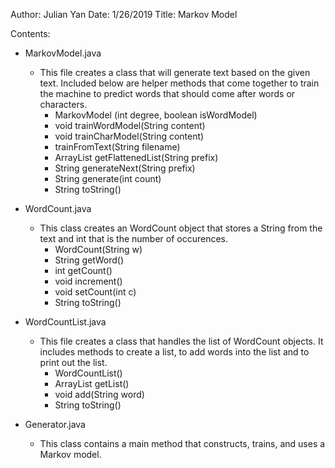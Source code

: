 Author: Julian Yan
Date: 1/26/2019
Title: Markov Model

Contents:

* MarkovModel.java
  * This file creates a class that will generate text based on the given text. Included below are helper methods that come together to train the machine to predict words that should come after words or characters.
    * MarkovModel (int degree, boolean isWordModel)
    * void trainWordModel(String content)
    * void trainCharModel(String content)
    * trainFromText(String filename)
    * ArrayList<String> getFlattenedList(String prefix)
    * String generateNext(String prefix)
    * String generate(int count)
    * String toString()

* WordCount.java
  * This class creates an WordCount object that stores a String from the text and int that is the number of occurences.
    * WordCount(String w)
    * String getWord()
    * int getCount()
    * void increment()
    * void setCount(int c)
    * String toString()

* WordCountList.java
  * This file creates a class that handles the list of WordCount objects. It includes methods to create a list, to add words into the list and to print out the list.
    * WordCountList()
    * ArrayList<WordCount> getList()
    * void add(String word)
    * String toString()

* Generator.java
  * This class contains a main method that constructs, trains, and uses a Markov model.
  

